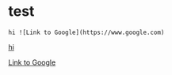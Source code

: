# test

```
hi ![Link to Google](https://www.google.com)
```

[hi](htttps://gooogle.com)


[Link to Google](https://www.google.com)
